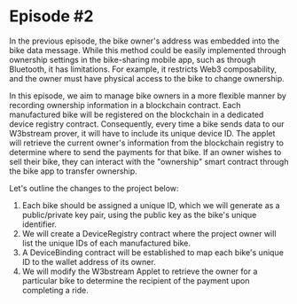 # Episode #2

In the previous episode, the bike owner's address was embedded into the bike data message. While this method could be easily implemented through ownership settings in the bike-sharing mobile app, such as through Bluetooth, it has limitations. For example, it restricts Web3 composability, and the owner must have physical access to the bike to change ownership.

In this episode, we aim to manage bike owners in a more flexible manner by recording ownership information in a blockchain contract. Each manufactured bike will be registered on the blockchain in a dedicated device registry contract. Consequently, every time a bike sends data to our W3bstream prover, it will have to include its unique device ID. The applet will retrieve the current owner's information from the blockchain registry to determine where to send the payments for that bike. If an owner wishes to sell their bike, they can interact with the "ownership" smart contract through the bike app to transfer ownership.

Let's outline the changes to the project below:

1. Each bike should be assigned a unique ID, which we will generate as a public/private key pair, using the public key as the bike's unique identifier.
2. We will create a DeviceRegistry contract where the project owner will list the unique IDs of each manufactured bike.
3. A DeviceBinding contract will be established to map each bike's unique ID to the wallet address of its owner.
4. We will modify the W3bstream Applet to retrieve the owner for a particular bike to determine the recipient of the payment upon completing a ride.

